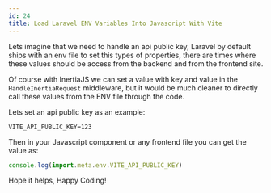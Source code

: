 ```yaml
---
id: 24
title: Load Laravel ENV Variables Into Javascript With Vite
---
```


Lets imagine that we need to handle an api public key, Laravel by default ships with an env file to set this types of properties, there are times where these values should be access from the backend and from the frontend site.

Of course with InertiaJS we can set a value with key and value in the `HandleInertiaRequest` middleware, but it would be much cleaner to directly call these values from the ENV file through the code.

Lets set an api public key as an example:

```dotenv
VITE_API_PUBLIC_KEY=123
```

Then in your Javascript component or any frontend file you can get the value as:

```javascript
console.log(import.meta.env.VITE_API_PUBLIC_KEY)
```

Hope it helps, Happy Coding!